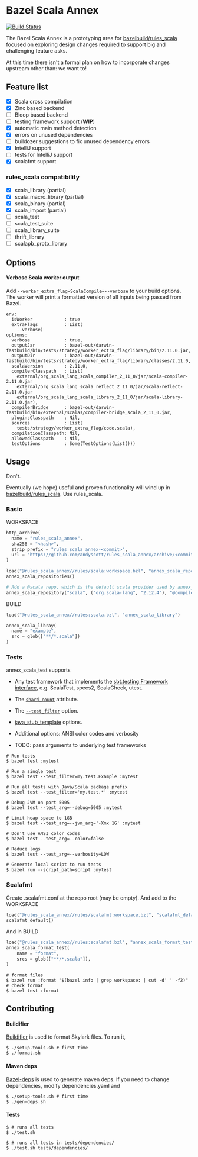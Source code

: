 # Bazel Scala Annex

[![Build Status](https://travis-ci.org/andyscott/rules_scala_annex.svg?branch=master)](https://travis-ci.org/andyscott/rules_scala_annex)

The Bazel Scala Annex is a prototyping area for [bazelbuild/rules_scala](https://github.com/bazelbuild/rules_scala) focused on exploring design changes required to support big and challenging feature asks.

At this time there isn't a formal plan on how to incorporate changes upstream other than: we want to!

## Feature list

- [x] Scala cross compilation
- [x] Zinc based backend
- [ ] Bloop based backend
- [ ] testing framework support (**WIP**)
- [x] automatic main method detection
- [x] errors on unused dependencies
- [ ] buildozer suggestions to fix unused dependency errors
- [x] IntelliJ support
- [ ] tests for IntelliJ support
- [x] scalafmt support

### rules_scala compatibility

- [x] scala_library (partial)
- [x] scala_macro_library (partial)
- [x] scala_binary (partial)
- [x] scala_import (partial)
- [ ] scala_test
- [ ] scala_test_suite
- [ ] scala_library_suite
- [ ] thrift_library
- [ ] scalapb_proto_library

## Options

#### Verbose Scala worker output
Add `--worker_extra_flag=ScalaCompile=--verbose` to your build options. The worker will print a formatted version of all inputs being passed from Bazel.

```
env:
  isWorker            : true
  extraFlags          : List(
    --verbose)
options:
  verbose             : true,
  outputJar           : bazel-out/darwin-fastbuild/bin/tests/strategy/worker_extra_flag/library/bin/2.11.0.jar,
  outputDir           : bazel-out/darwin-fastbuild/bin/tests/strategy/worker_extra_flag/library/classes/2.11.0,
  scalaVersion        : 2.11.0,
  compilerClasspath   : List(
    external/org_scala_lang_scala_compiler_2_11_0/jar/scala-compiler-2.11.0.jar
    external/org_scala_lang_scala_reflect_2_11_0/jar/scala-reflect-2.11.0.jar
    external/org_scala_lang_scala_library_2_11_0/jar/scala-library-2.11.0.jar),
  compilerBridge      : bazel-out/darwin-fastbuild/bin/external/scalas/compiler-bridge_scala_2_11_0.jar,
  pluginsClasspath    : Nil,
  sources             : List(
    tests/strategy/worker_extra_flag/code.scala),
  compilationClasspath: Nil,
  allowedClasspath    : Nil,
  testOptions         : Some(TestOptions(List()))
```

## Usage

Don't.

Eventually (we hope) useful and proven functionality will wind up in [bazelbuild/rules_scala](https://github.com/bazelbuild/rules_scala). Use rules_scala.

### Basic

WORKSPACE

```python
http_archive(
  name = "rules_scala_annex",
  sha256 = "<hash>",
  strip_prefix = "rules_scala_annex-<commit>",
  url = "https://github.com/andyscott/rules_scala_annex/archive/<commit>.zip",
)

load("@rules_scala_annex//rules/scala:workspace.bzl", "annex_scala_repositories")
annex_scala_repositories()

# Add a @scala repo, which is the default scala provider used by annex_scala_*
annex_scala_repository("scala", ("org.scala-lang", "2.12.4"), "@compiler_bridge_2_12//:src")
```

BUILD

```python
load("@rules_scala_annex//rules:scala.bzl", "annex_scala_library")

annex_scala_libray(
  name = "example",
  src = glob(["**/*.scala"])
)
```

### Tests

annex_scala_test supports

* Any test framework that implements the [sbt.testing.Framework interface](https://github.com/sbt/test-interface),
e.g. ScalaTest, specs2, ScalaCheck, utest.

* The [`shard_count`](https://docs.bazel.build/versions/master/be/common-definitions.html#common-attributes-tests) attribute.

* The [`--test_filter`](https://docs.bazel.build/versions/master/user-manual.html#flag--test_filter) option.

* [java_stub_template](https://github.com/bazelbuild/bazel/blob/0.12.0/src/main/java/com/google/devtools/build/lib/bazel/rules/java/java_stub_template.txt) options.

* Additional options: ANSI color codes and verbosity

* TODO: pass arguments to underlying test frameworks

```
# Run tests
$ bazel test :mytest

# Run a single test
$ bazel test --test_filter=my.test.Example :mytest

# Run all tests with Java/Scala package prefix
$ bazel test --test_filter='my.test.*' :mytest

# Debug JVM on port 5005
$ bazel test --test_arg=--debug=5005 :mytest

# Limit heap space to 1GB
$ bazel test --test_arg=--jvm_arg='-Xmx 1G' :mytest

# Don't use ANSI color codes
$ bazel test --test_arg=--color=false

# Reduce logs
$ bazel test --test_arg=--verbosity=LOW

# Generate local script to run tests
$ bazel run --script_path=script :mytest
```

### Scalafmt

Create .scalafmt.conf at the repo root (may be empty). And add to the WORKSPACE

```python
load("@rules_scala_annex//rules/scalafmt:workspace.bzl", "scalafmt_default")
scalafmt_default()
```

And in BUILD

```python
load("@rules_scala_annex//rules:scalafmt.bzl", "annex_scala_format_test")
annex_scala_format_test(
    name = "format",
    srcs = glob(["**/*.scala"]),
)
```

```
# format files
$ bazel run :format "$(bazel info | grep workspace: | cut -d' ' -f2)"
# check format
$ bazel test :format
```

## Contributing

#### Buildifier

[Buildifier](https://github.com/bazelbuild/buildtools/blob/master/buildifier) is used to format Skylark files. To run
it,

```
$ ./setup-tools.sh # first time
$ ./format.sh
```

#### Maven deps

[Bazel-deps](https://github.com/johnynek/bazel-deps) is used to generate maven deps. If you need to change
dependencies, modify dependencies.yaml and

```
$ ./setup-tools.sh # first time
$ ./gen-deps.sh
```

#### Tests

```
$ # runs all tests
$ ./test.sh
```

```
$ # runs all tests in tests/dependencies/
$ ./test.sh tests/dependencies/
```


